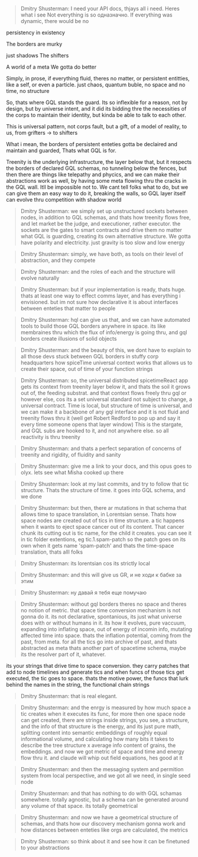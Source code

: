 > Dmitry Shusterman:
> I need your API docs, thjays all i need.
> Heres what i see
> Not everything is so одназначно.
> If everything was dynamic, there would be no

persistency in existency

The borders are murky

just shadows
The shifters

A world of a meta
We gotta do better

Simply, in prose, if everything fluid, theres no matter, or persistent entitties, like a self, or even a particle. just
chaos, quantum buble, no space and no time, no structure

So, thats where GQL stands the guard. Its so inflexible for a reason, not by design, but by universe intent, and it did
its bidding thre the necessities of the corps to maintain their identity, but kinda be able to talk to each other.

This is universal pattern, not corps fault, but a gift, of a model of reality, to us, from grifters -> to shifters

What i mean, the borders of persistent enteties gotta be declaired and maintain and guarded, Thats what GQL is for.

Treenity is the underlying infrastructure, the layer below that, but it respects the borders of declared GQL schemas, no
tunneling below the fences, but then there are things like telepathy and phycics, and we can make their abstractions
work as well, by having some meta flowing thru the cracks in the GQL wall. Itll be impossible not to. We cant tell folks
what to do, but we can give them an easy way to do it, breaking the walls, so GQL layer itself can evolve thru
competition with shadow world

> Dmitry Shusterman:
> we simply set up unstructured sockets between nodes, in addition to GQL schemas, and thats how treenity flows free, and
> let market be the judge, and executioner, rather executor.
> the sockets are the gates to smart contracts and drive them no matter what GQL is guarding, creating its own alternative
> structure. We gotta have polarity and electricity. just gravity is too slow and low energy

> Dmitry Shusterman:
> simply, we have both, as tools on their level of abstraction, and they compete

> Dmitry Shusterman:
> and the roles of each and the structure will evolve naturally

> Dmitry Shusterman:
> but if your implementation is ready, thats huge. thats at least one way to effect comms layer, and has everything i
> envisioned. but im not sure how declarative it is about interfaces between enteties that matter to people

> Dmitry Shusterman:
> hql can give us that, and we can have automated tools to build those GQL borders anywhere in space. its like membraines
> thru which the flux of info/energy is going thru, and gql borders create illusions of solid objects

> Dmitry Shusterman:
> and the beauty of this, we dont have to explain to all those devs stuck between GQL borders in stuffy corp headquarters
> how spiceTime universal context works that allows us to create their space, out of time of your function strings

> Dmitry Shusterman:
> so, the universal distributed spicetimeReact app gets its context from treenity layer below it, and thats the soil it
> grows out of, the feeding substrat. and that context flows freely thru gql or however else, cos its a set universal
> standard not subject to change, a universal contract. Time is local, but structure of time is universal, and we can make
> it a backbone of any gql interface and it is not fluid and treenity flows thru it (well get Robert Redford to pop up and
> say it every time someone opens that layer window) This is the stargate, and GQL subs are hooked to it, and not anywhere
> else. so all reactivity is thru treenity

> Dmitry Shusterman:
> and thats a perfect separation of concerns of treenity and rigidity, of fluidity and sanity

> Dmitry Shusterman:
> give me a link to your docs, and this opus goes to olyx. lets see what Misha cooked up there

> Dmitry Shusterman:
> look at my last commits, and try to follow that tic structure. Thats the structure of time. it goes into GQL schema, and
> we done

> Dmitry Shusterman:
> but then, there ar mutations in that schema that allows time to space translation, in Lorentsian sense. Thats how space
> nodes are created out of tics in time structure. a tic happens when it wants to eject space cancer out of its content.
> That cancer chunk its cutting out is tic name, for the child it creates. you can see it in tic folder extentions, eg
> tic.1.spam-patch so the patch goes on its own when it gets name 'spam-patch' and thats the time-space translation, thats
> alll folks

> Dmitry Shusterman:
> its lorentsian cos its strictly local

> Dmitry Shusterman:
> and this will give us GR, и не ходи к бабке за этим

> Dmitry Shusterman:
> ну давай я тебя еще помучаю

> Dmitry Shusterman:
> without gql borders theres no space and theres no notion of metric. that space time conversion mechanism is not gonna do
> it. its not declarative, spontanious, its just what universe does with or without humans in it. its how it evolves, pure
> vaccuum, expanding into inflating space, out of energy of incomin info, mutating affected time into space. thats the
> inflation potential, coming from the past, from meta. for all the tics go into archive of past, and thats abstracted as
> meta
> thats another part of spacetime schema, maybe its the resolver part of it, whatever.

its your strings that drive time to space conversion. they carry patches that add to node timelines and generate tics
and when funcs of those tics get executed, the tic goes to space. thats the motive power, the funcs that lurk behind the
names in the string, the functional chain strings

> Dmitry Shusterman:
> that is real elegant.

> Dmitry Shusterman:
> and the enrgy is measured by how much space a tic creates when it executes its func, for more then one space node can
> get created, there are strings inside strings, you see, a structure, and the info of that structure is the energy, and
> its just pure math, splitting content into semantic embeddings of roughly equal informational volume, and calculating
> how many bits it takes to describe the tree structure x average info content of grains, the embeddings. and now we got
> metric of space and time and energy flow thru it. and claude will whip out field equations, hes good at it

> Dmitry Shusterman:
> and then the messaging system and permition system from local perspective, and we got all we need, in single seed node

> Dmitry Shusterman:
> and that has nothing to do with GQL schamas somewhere. totally agnostic, but a schema can be generated around any volume
> of that space. its totally geometrical

> Dmitry Shusterman:
> and now we have a geometrical structure of schemas, and thats how our discovery mechanism gonna work and how distances
> between enteties like orgs are calculated, the metrics

> Dmitry Shusterman:
> so think about it and see how it can be finetuned to your abstractions
